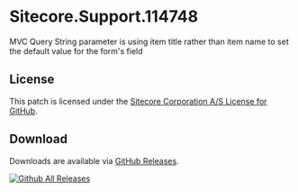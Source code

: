 # Sitecore.Support.114748
MVC Query String parameter is using item title rather than item name to set the default value for the form's field

## License  
This patch is licensed under the [Sitecore Corporation A/S License for GitHub](https://github.com/sitecoresupport/Sitecore.Support.114748/blob/master/LICENSE).  

## Download  
Downloads are available via [GitHub Releases](https://github.com/sitecoresupport/Sitecore.Support.114748/releases).  

[![Github All Releases](https://img.shields.io/github/downloads/SitecoreSupport/Sitecore.Support.114748/total.svg)](https://github.com/SitecoreSupport/Sitecore.Support.114748/releases)
